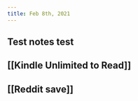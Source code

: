 ```yaml
---
title: Feb 8th, 2021
---
```


## Test notes test
## [[Kindle Unlimited to Read]]
## [[Reddit save]]
